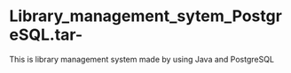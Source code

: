 # Library_management_sytem_PostgreSQL.tar-
This is library management system made by using Java and PostgreSQL 
